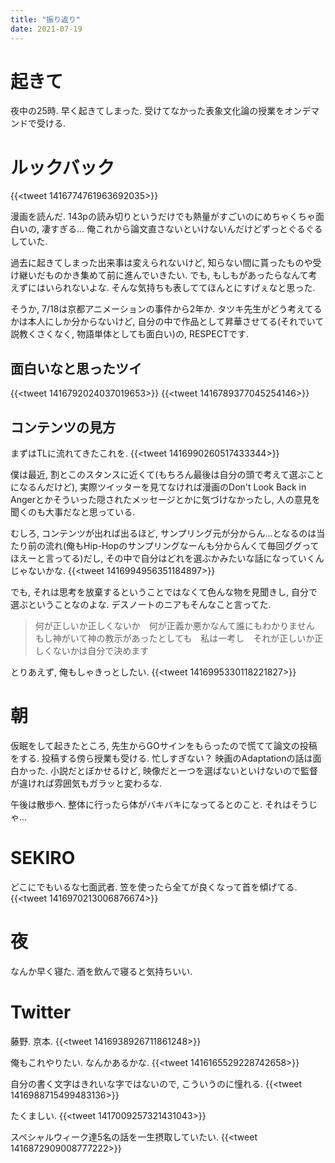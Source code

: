 ```yaml
---
title: "振り返り"
date: 2021-07-19
---
```


# 起きて
夜中の25時. 早く起きてしまった. 受けてなかった表象文化論の授業をオンデマンドで受ける.

# ルックバック
{{<tweet 1416774761963692035>}}

漫画を読んだ. 143pの読み切りというだけでも熱量がすごいのにめちゃくちゃ面白いの, 凄すぎる... 俺これから論文直さないといけないんだけどずっとぐるぐるしていた.

過去に起きてしまった出来事は変えられないけど, 知らない間に貰ったものや受け継いだものかき集めて前に進んでいきたい. でも, もしもがあったらなんて考えずにはいられないよな. そんな気持ちも表しててほんとにすげぇなと思った.

そうか, 7/18は京都アニメーションの事件から2年か. タツキ先生がどう考えてるかは本人にしか分からないけど, 自分の中で作品として昇華させてる(それでいて説教くさくなく, 物語単体としても面白い)の, RESPECTです.

## 面白いなと思ったツイ
{{<tweet 1416792024037019653>}}
{{<tweet 1416789377045254146>}}

## コンテンツの見方
まずはTLに流れてきたこれを.
{{<tweet 1416990260517433344>}}

僕は最近, 割とこのスタンスに近くて(もちろん最後は自分の頭で考えて選ぶことになるんだけど), 実際ツイッターを見てなければ漫画のDon't Look Back in Angerとかそういった隠されたメッセージとかに気づけなかったし, 人の意見を聞くのも大事だなと思っている.

むしろ, コンテンツが出れば出るほど, サンプリング元が分からん...となるのは当たり前の流れ(俺もHip-Hopのサンプリングなーんも分からんくて毎回ググってほえーと言ってる)だし, その中で自分はどれを選ぶかみたいな話になっていくんじゃないかな.
{{<tweet 1416994956351184897>}}

でも, それは思考を放棄するということではなくて色んな物を見聞きし, 自分で選ぶということなのよな. デスノートのニアもそんなこと言ってた.
> 何が正しいか正しくないか　何が正義か悪かなんて誰にもわかりません もし神がいて神の教示があったとしても　私は一考し　それが正しいか正しくないかは自分で決めます

とりあえず, 俺もしゃきっとしたい.
{{<tweet 1416995330118221827>}}

# 朝
仮眠をして起きたところ, 先生からGOサインをもらったので慌てて論文の投稿をする. 投稿する傍ら授業も受ける. 忙しすぎない？
映画のAdaptationの話は面白かった. 小説だとぼかせるけど, 映像だと一つを選ばないといけないので監督が違ければ雰囲気もガラッと変わるな.

午後は散歩へ. 整体に行ったら体がバキバキになってるとのこと. それはそうじゃ...

# SEKIRO
どこにでもいるな七面武者. 笠を使ったら全てが良くなって首を傾げてる.
{{<tweet 1416970213006876674>}}

# 夜
なんか早く寝た. 酒を飲んで寝ると気持ちいい.
# Twitter
藤野. 京本.
{{<tweet 1416938926711861248>}}

俺もこれやりたい. なんかあるかな.
{{<tweet 1416165529228742658>}}

自分の書く文字はきれいな字ではないので, こういうのに憧れる.
{{<tweet 1416988715499483136>}}

たくましい.
{{<tweet 1417009257321431043>}}

スペシャルウィーク達5名の話を一生摂取していたい.
{{<tweet 1416872909008777222>}}